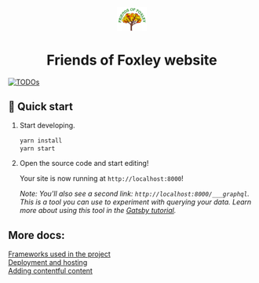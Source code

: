 <p align="center">
  <a href="https://www.gatsbyjs.com" target="_blank" rel="noopener noreferrer">
    <img alt="Gatsby" src="src\images\logo.png" width="60" />
  </a>
</p>
<h1 align="center">
  Friends of Foxley website 
</h1>

[![TODOs](https://img.shields.io/endpoint?url=https://todos.tickgit.com/badge?repo=github.com/Friends-of-Foxley-Kenley-England/new-fof-website)](https://todos.tickgit.com/browse?repo=github.com/Friends-of-Foxley-Kenley-England/new-fof-website)


## 🚀 Quick start

1.  Start developing.

    ```shell
    yarn install
    yarn start
    ```

1.  Open the source code and start editing!

    Your site is now running at `http://localhost:8000`!

    _Note: You'll also see a second link: _`http://localhost:8000/___graphql`_. This is a tool you can use to experiment with querying your data. Learn more about using this tool in the [Gatsby tutorial](https://www.gatsbyjs.com/tutorial/part-five/#introducing-graphiql)._


## More docs:

[Frameworks used in the project](./docs/development-frameworks.md)      
[Deployment and hosting](./docs/deployment.md)       
[Adding contentful content](./docs/adding-contentful-content.md)      